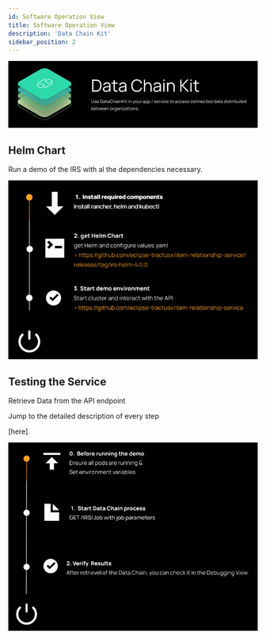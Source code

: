 ```yaml
---
id: Software Operation View
title: Software Operation View
description: 'Data Chain Kit'
sidebar_position: 2
---
```


![Datachain kit banner](../../../static/img/doc-datachain_header-minified.png)

## Helm Chart

Run a demo of the IRS with al the dependencies necessary.

![Helm chart diagram](../../../static/img/helm_chart-minified.png)

## Testing the Service

Retrieve Data from the API endpoint

Jump to the detailed description of every step

[here].

![Testing services diagram](../../../static/img/testing_service-minified.png)
